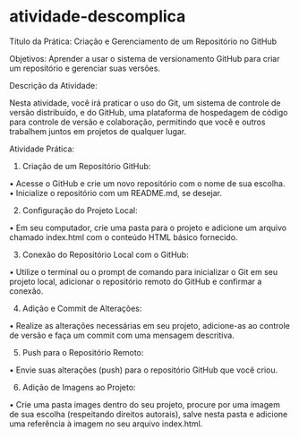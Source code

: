 # atividade-descomplica

Título da Prática: Criação e Gerenciamento de um Repositório no GitHub

Objetivos: Aprender a usar o sistema de versionamento GitHub para criar um repositório e gerenciar suas versões.

Descrição da Atividade:

Nesta atividade, você irá praticar o uso do Git, um sistema de controle de versão distribuído, e do GitHub, uma plataforma de hospedagem de código para controle de versão e colaboração, permitindo que você e outros trabalhem juntos em projetos de qualquer lugar.



Atividade Prática:

1. Criação de um Repositório GitHub:

• Acesse o GitHub e crie um novo repositório com o nome de sua escolha.
• Inicialize o repositório com um README.md, se desejar.

2. Configuração do Projeto Local:

• Em seu computador, crie uma pasta para o projeto e adicione um arquivo chamado index.html com o conteúdo HTML básico fornecido.

3. Conexão do Repositório Local com o GitHub:

• Utilize o terminal ou o prompt de comando para inicializar o Git em seu projeto local, adicionar o repositório remoto do GitHub e confirmar a conexão.

4. Adição e Commit de Alterações:

• Realize as alterações necessárias em seu projeto, adicione-as ao controle de versão e faça um commit com uma mensagem descritiva.

5. Push para o Repositório Remoto:

• Envie suas alterações (push) para o repositório GitHub que você criou.

6. Adição de Imagens ao Projeto:

• Crie uma pasta images dentro do seu projeto, procure por uma imagem de sua escolha (respeitando direitos autorais), salve nesta pasta e adicione uma referência à imagem no seu arquivo index.html.

